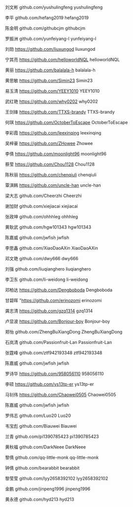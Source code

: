 刘文彬	github.com/yushulingfeng	yushulingfeng

李平	github.com/hefang2019	hefang2019

陈金明	github.com/githubcjm	githubcjm

罗振洲	github.com/yunfeiyang-l	yunfeiyang-l

刘勋	https://github.com/liuxungod  	liuxungod

宁其亮	https://github.com/helloworldNQL	helloworldNQL

黄丽	https://github.com/balalala-h	balalala-h

黄思敏	https://github.com/Simin23	Simin23

易玉清	https://github.com/YEEY1010	YEEY1010

武红艳	https://github.com/why0202	why0202

王剑锋	https://github.com/TTXS-brandy	TTXS-brandy

何琪	https://github.com/OctoberToEscape	OctoberToEscape

李彩霞	https://github.com/leexinqing	leexinqing

吴梓豪	https://github.com/ZHowee	Zhowee

李倩	https://github.com/moonlight96	moonlight96

蔡莹	https://github.com/Chou1128	Chou1128

陈秋丽	https://github.com/chenqiuli  	 chenqiuli

覃淇韩	https://github.com/uncle-han	uncle-han

梁大志	github.com/Cheerzhi 	Cheerzhi

谢加财	github.com/xiejiacai	xiejiacai

张政坤	github.com/ohhhleg	ohhhleg

黄耿武	github.com/hgw101343	hgw101343

陈嘉威	github.com/jwfish	jwfish

李思鑫	github.com/XiaoDaoAXin	XiaoDaoAXin

邓文艳	github.com/dwy666	dwy666

刘强	github.com/liuqianghero	liuqianghero

李卫东	github.com/li-weidong	li-weidong

邓柏达	https://github.com/Dengboboda	Dengboboda

甘碧晖	"https://github.com/erinozomi	erinozomi

龚志清	https://github.com/gzq1314	gzq1314

卢显波	https://github.com/Bonjour-boy	Bonjour-boy

郑怡	github.com/ZhengBuXiangDong	ZhengBuXiangDong

石岚清	github.com/Passionfruit-Lan	Passionfruit-Lan

张霆峰	github.com/ztf942193348	ztf942193348

陈嘉威	github.com/jwfish	jwfish

罗诗华	https://github.com/958056110	958056110

李硕	https://github.com/ys13tp-er	ys13tp-er 

马钊伟	https://github.com/Chaowei0505 	Chaowei0505

陈嘉威	github.com/jwfish	jwfish

罗伟志 	github.com/Luo20	Luo20

韦宝彪	github.com/Biauwei	Biauwei

兰青	github.com/pi1390785423	pi1390785423

黄秋福	github.com/DarkNeee	DarkNeee

黎倩	github.com/qq-little-monk	qq-little-monk

钟倩	github.com/bearabbit	bearabbit

黎莹莹	github.com/lyy2658392102	lyy2658392102

金鹏	github.com/jinpeng1996	jinpeng1996

黄永德	github.com/hyd213	hyd213
